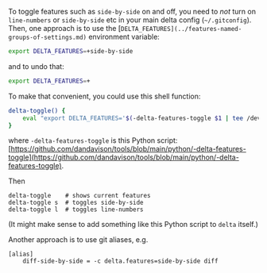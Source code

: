 To toggle features such as `side-by-side` on and off, you need to *not* turn on `line-numbers` or `side-by-side` etc in your main delta config (`~/.gitconfig`). Then, one approach is to use the [`DELTA_FEATURES](../features-named-groups-of-settings.md)` environment variable:

```sh
export DELTA_FEATURES=+side-by-side
```

and to undo that:

```sh
export DELTA_FEATURES=+
```

To make that convenient, you could use this shell function:

```sh
delta-toggle() {
    eval "export DELTA_FEATURES='$(-delta-features-toggle $1 | tee /dev/stderr)'"
}
```
where `-delta-features-toggle` is this Python script:
[https://github.com/dandavison/tools/blob/main/python/-delta-features-toggle](https://github.com/dandavison/tools/blob/main/python/-delta-features-toggle).


Then

```
delta-toggle    # shows current features
delta-toggle s  # toggles side-by-side
delta-toggle l  # toggles line-numbers
```

(It might make sense to add something like this Python script to `delta` itself.)

Another approach is to use git aliases, e.g.

```gitconfig
[alias]
    diff-side-by-side = -c delta.features=side-by-side diff
```
